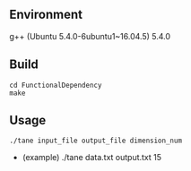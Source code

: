 ## Environment
    
g++ (Ubuntu 5.4.0-6ubuntu1~16.04.5) 5.4.0   

## Build

	cd FunctionalDependency   
	make
  
## Usage

	./tane input_file output_file dimension_num
- (example) ./tane data.txt output.txt 15